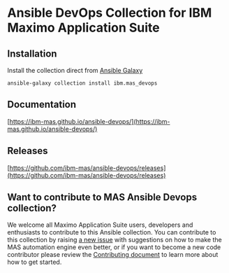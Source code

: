 # Ansible DevOps Collection for IBM Maximo Application Suite 

## Installation
Install the collection direct from [Ansible Galaxy](https://galaxy.ansible.com/ui/repo/published/ibm/mas_devops/)

```
ansible-galaxy collection install ibm.mas_devops
```

## Documentation
[https://ibm-mas.github.io/ansible-devops/](https://ibm-mas.github.io/ansible-devops/)


## Releases
[https://github.com/ibm-mas/ansible-devops/releases](https://github.com/ibm-mas/ansible-devops/releases)


## Want to contribute to MAS Ansible Devops collection?
We welcome all Maximo Application Suite users, developers and enthusiasts to contribute to this Ansible collection.  You can contribute to this collection by raising [a new issue](https://github.com/ibm-mas/ansible-devops/issues) with suggestions on how to make the MAS automation engine even better, or if you want to become a new code contributor please review  the [Contributing document](CONTRIBUTING.md) to learn more about how to get started.

